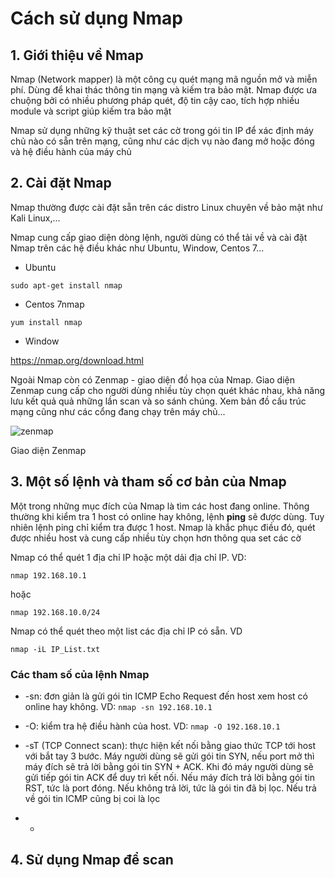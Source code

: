 # Cách sử dụng Nmap

## 1. Giới thiệu về Nmap

Nmap (Network mapper) là một công cụ quét mạng mã nguồn mở và miễn phí. Dùng để khai thác thông tin mạng và kiếm tra bảo mật. Nmap được ưa chuộng bởi có nhiều phương pháp quét, độ tin cậy cao, tích hợp nhiều module và script giúp kiếm tra bảo mật

Nmap sử dụng những kỹ thuật set các cờ trong gói tin IP để xác định máy chủ nào có sẵn trên mạng, cũng như các dịch vụ nào đang mở hoặc đóng và hệ điều hành của máy chủ



## 2. Cài đặt Nmap

Nmap thường được cài đặt sẵn trên các distro Linux chuyên về bảo mật như Kali Linux,...

Nmap cung cấp giao diện dòng lệnh, người dùng có thể tải về và cài đặt Nmap trên các hệ điều khác như Ubuntu, Window, Centos 7...

  + Ubuntu
  ```
  sudo apt-get install nmap
  ```
  
  + Centos 7nmap
  ```
  yum install nmap
  ```
  
  + Window
  
   https://nmap.org/download.html
   
 Ngoài Nmap còn có Zenmap - giao diện đồ họa của Nmap. Giao diện Zenmap cung cấp cho người dùng nhiều tùy chọn quét khác nhau, khả năng lưu kết quả quả những lần scan và so sánh chúng. Xem bản đồ cấu trúc mạng cũng như các cổng đang chạy trên máy chủ...
 
![zenmap](https://user-images.githubusercontent.com/32956424/95675282-37b32800-0be0-11eb-8292-77dbf315cb22.png)
 
 Giao diện Zenmap

## 3. Một số lệnh và tham số cơ bản của Nmap

Một trong những mục đích của Nmap là tìm các host đang online. Thông thường khi kiểm tra 1 host có online hay không, lệnh **ping** sẽ được dùng. Tuy nhiên lệnh ping chỉ kiểm tra được 1 host. Nmap là khắc phục điều đó, quét được nhiều host và cung cấp nhiều tùy chọn hơn thông qua set các cờ

Nmap có thể quét 1 địa chỉ IP hoặc một dải địa chỉ IP. VD:

```
nmap 192.168.10.1
```
hoặc
```
nmap 192.168.10.0/24
```

Nmap có thể quét theo một list các địa chỉ IP có sẵn. VD
```
nmap -iL IP_List.txt
```

### Các tham số của lệnh Nmap

  + -sn: đơn giản là gửi gói tin ICMP Echo Request đến host xem host có online hay không. VD: ```nmap -sn 192.168.10.1```  
  
  + -O: kiểm tra hệ điều hành của host. VD: ```nmap -O 192.168.10.1```
  
  + -sT (TCP Connect scan): thực hiện kết nối bằng giao thức TCP tới host với bắt tay 3 bước. Máy người dùng sẽ gửi gói tin SYN, nếu port mở thì máy đích sẽ trả lời bằng gói tin SYN + ACK. Khi đó máy người dùng sẽ gửi tiếp gói tin ACK để duy trì kết nối. Nếu máy đích trả lời bằng gói tin RST, tức là port đóng. Nếu không trả lời, tức là gói tin đã bị lọc. Nếu trả về gói tin ICMP cũng bị coi là lọc
  
  + -

## 4. Sử dụng Nmap để scan

